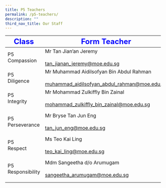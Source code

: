 ```yaml
---
title: P5 Teachers
permalink: /p5-teachers/
description: ""
third_nav_title: Our Staff
---
```

|     <strong style="color: blue; font-size: 24px;">Class</strong>|<strong style="color: blue; font-size: 24px;">Form Teacher</strong>|<strong style="color: blue; font-size: 24px;">Co-Form Teacher</strong>|
|--------------------|--------------------------------------------------------------------------------------|------------------------------------------------------------------|
| P5<br> Compassion      | Mr Tan Jian’an Jeremy<br><br><a href="mailto:tan_jianan_jeremy@moe.edu.sg">tan_jianan_jeremy@moe.edu.sg</a>                            | Mrs Chia-Tjen Sak Tju Cindy<br><br><a href="mailto:chia-_tjen_sak_tju@moe.edu.sg">chia-_tjen_sak_tju@moe.edu.sg</a> |
| P5<br> Diligence       | Mr Muhammad Aidilsofyan Bin Abdul Rahman <br><br><a href="mailto:muhammad_aidilsofyan_abdul_rahman@moe.edu.sg">muhammad_aidilsofyan_abdul_rahman@moe.edu.sg</a> | Mr Ramanan Ramadoss<br><br><a href="mailto:ramanan_ramadoss@moe.edu.sg">ramanan_ramadoss@moe.edu.sg</a>     |
| P5<br>Integrity|Mr Mohammad Zulkiffly Bin Zainal<br><br><a href="mailto:mohammad_zulkiffly_bin_zainal@moe.edu.sg">mohammad_zulkiffly_bin_zainal@moe.edu.sg</a>|Ms Nurul Aqilah Bte Dahlan<br><br><a href="mailto:nurul_aqilah_dahlan@schools.gov.sg">nurul_aqilah_dahlan@moe.edu.sg</a>     
| P5 Perseverance| Mr Bryse Tan Jun Eng<br><br><a href="mailto:tan_jun_eng@moe.edu.sg">tan_jun_eng@moe.edu.sg</a>| Mr Mohamad Sani Bin Mohd Hafid<br><br><a href="mailto:mohamed_sani@moe.edu.sg">mohamed_sani@moe.edu.sg</a>    |
| P5 <br>Respect         | Ms Teo Kai Ling<br><br><a href="mailto:teo_kai_ling@moe.edu.sg">teo_kai_ling@moe.edu.sg</a>                                       | Mrs Goh-Wei Ling<br><br><a href="mailto:wong_wei_ling_a@moe.edu.sg">wong_wei_ling_a@moe.edu.sg</a>               |
| P5 Responsibility  | Mdm Sangeetha d/o Arumugam<br><br><a href="mailto:sangeetha_arumugam@moe.edu.sg">sangeetha_arumugam@moe.edu.sg</a>                      | Mdm Guo Ling Lan<br>Mr Zhuo Weiwen<br><a href="mailto:guo_linglan@moe.edu.sg">guo_linglan@moe.edu.sg</a><br><a href="mailto:zhuo_weiwen@moe.edu.sg">zhuo_weiwen@moe.edu.sg</a>                     |
